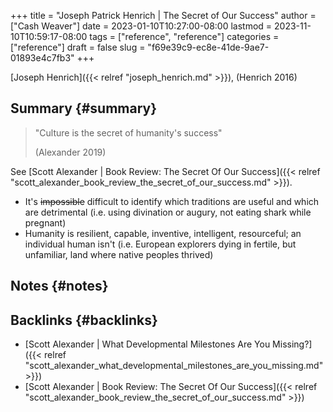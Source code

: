+++
title = "Joseph Patrick Henrich | The Secret of Our Success"
author = ["Cash Weaver"]
date = 2023-01-10T10:27:00-08:00
lastmod = 2023-11-10T10:59:17-08:00
tags = ["reference", "reference"]
categories = ["reference"]
draft = false
slug = "f69e39c9-ec8e-41de-9ae7-01893e4c7fb3"
+++

[Joseph Henrich]({{< relref "joseph_henrich.md" >}}), (Henrich 2016)


## Summary {#summary}

> "Culture is the secret of humanity's success"
>
> (Alexander 2019)

See [Scott Alexander | Book Review: The Secret Of Our Success]({{< relref "scott_alexander_book_review_the_secret_of_our_success.md" >}}).

-   It's ~~impossible~~ difficult to identify which traditions are useful and which are detrimental (i.e. using divination or augury, not eating shark while pregnant)
-   Humanity is resilient, capable, inventive, intelligent, resourceful; an individual human isn't (i.e. European explorers dying in fertile, but unfamiliar, land where native peoples thrived)


## Notes {#notes}


## Backlinks {#backlinks}

-   [Scott Alexander | What Developmental Milestones Are You Missing?]({{< relref "scott_alexander_what_developmental_milestones_are_you_missing.md" >}})
-   [Scott Alexander | Book Review: The Secret Of Our Success]({{< relref "scott_alexander_book_review_the_secret_of_our_success.md" >}})
